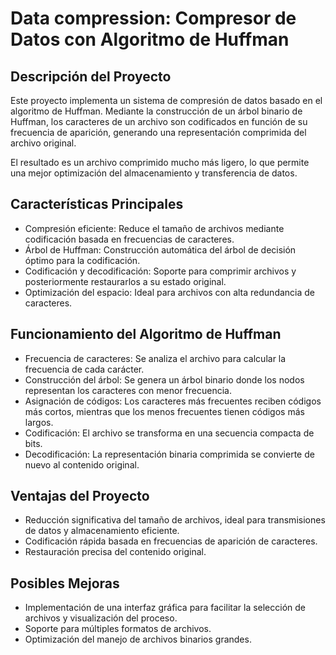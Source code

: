 # Data compression: Compresor de Datos con Algoritmo de Huffman

## Descripción del Proyecto
Este proyecto implementa un sistema de compresión de datos basado en el algoritmo de Huffman. Mediante la construcción de un árbol binario de Huffman, los caracteres de un archivo son codificados en función de su frecuencia de aparición, generando una representación comprimida del archivo original.

El resultado es un archivo comprimido mucho más ligero, lo que permite una mejor optimización del almacenamiento y transferencia de datos.

## Características Principales
- Compresión eficiente: Reduce el tamaño de archivos mediante codificación basada en frecuencias de caracteres.
- Árbol de Huffman: Construcción automática del árbol de decisión óptimo para la codificación.
- Codificación y decodificación: Soporte para comprimir archivos y posteriormente restaurarlos a su estado original.
- Optimización del espacio: Ideal para archivos con alta redundancia de caracteres.

## Funcionamiento del Algoritmo de Huffman
- Frecuencia de caracteres: Se analiza el archivo para calcular la frecuencia de cada carácter.
- Construcción del árbol: Se genera un árbol binario donde los nodos representan los caracteres con menor frecuencia.
- Asignación de códigos: Los caracteres más frecuentes reciben códigos más cortos, mientras que los menos frecuentes tienen códigos más largos.
- Codificación: El archivo se transforma en una secuencia compacta de bits.
- Decodificación: La representación binaria comprimida se convierte de nuevo al contenido original.

## Ventajas del Proyecto
- Reducción significativa del tamaño de archivos, ideal para transmisiones de datos y almacenamiento eficiente.
- Codificación rápida basada en frecuencias de aparición de caracteres.
- Restauración precisa del contenido original.

## Posibles Mejoras
- Implementación de una interfaz gráfica para facilitar la selección de archivos y visualización del proceso.
- Soporte para múltiples formatos de archivos.
- Optimización del manejo de archivos binarios grandes.
